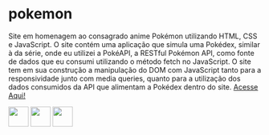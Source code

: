 # pokemon
<p>Site em homenagem ao consagrado anime Pokémon utilizando HTML, CSS e JavaScript. O site contém uma aplicação que simula uma Pokédex, similar à da série, onde eu utilizei a PokéAPI, a RESTful Pokémon API, como fonte de dados que eu consumi utilizando o método fetch no JavaScript. O site tem em sua construção a manipulação do DOM com JavaScript tanto para a responsividade junto com media queries, quanto para a utilização dos dados consumidos da API que alimentam a Pokédex dentro do site. <a href="https://pokemon-guinascdecarv.netlify.app">Acesse Aqui!</a></p>
<div>
 	<img align="center" heigth="30" width="40" src="https://cdn.jsdelivr.net/gh/devicons/devicon/icons/javascript/javascript-original.svg"/>
    	<img align="center" heigth="30" width="40" src="https://cdn.jsdelivr.net/gh/devicons/devicon/icons/css3/css3-original.svg"/>
	<img align="center" heigth="30" width="40" src="https://cdn.jsdelivr.net/gh/devicons/devicon/icons/html5/html5-original.svg"/>
 </div>
